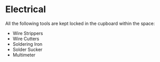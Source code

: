 # Electrical

All the following tools are kept locked in the cupboard within the space:

   * Wire Strippers
   * Wire Cutters
   * Soldering Iron
   * Solder Sucker
   * Multimeter
